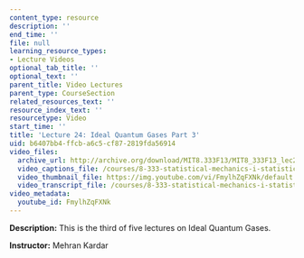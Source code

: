 ```yaml
---
content_type: resource
description: ''
end_time: ''
file: null
learning_resource_types:
- Lecture Videos
optional_tab_title: ''
optional_text: ''
parent_title: Video Lectures
parent_type: CourseSection
related_resources_text: ''
resource_index_text: ''
resourcetype: Video
start_time: ''
title: 'Lecture 24: Ideal Quantum Gases Part 3'
uid: b6407bb4-ffcb-a6c5-cf87-2819fda56914
video_files:
  archive_url: http://archive.org/download/MIT8.333F13/MIT8_333F13_lec24_300k.mp4
  video_captions_file: /courses/8-333-statistical-mechanics-i-statistical-mechanics-of-particles-fall-2013/e8ed224a2a4359bfb388531a5ecd2022_FmylhZqFXNk.vtt
  video_thumbnail_file: https://img.youtube.com/vi/FmylhZqFXNk/default.jpg
  video_transcript_file: /courses/8-333-statistical-mechanics-i-statistical-mechanics-of-particles-fall-2013/d1845cd7161125b471024dd0a0ff41eb_FmylhZqFXNk.pdf
video_metadata:
  youtube_id: FmylhZqFXNk
---
```


**Description:** This is the third of five lectures on Ideal Quantum Gases.

**Instructor:** Mehran Kardar
